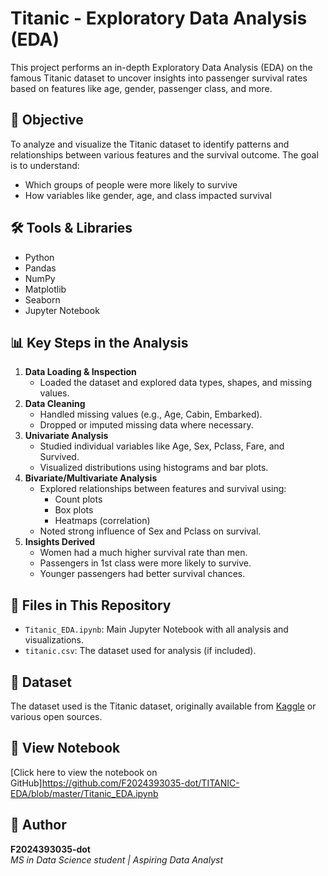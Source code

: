 # Titanic - Exploratory Data Analysis (EDA)
This project performs an in-depth Exploratory Data Analysis (EDA) on the famous Titanic dataset to uncover insights into passenger survival rates based on features like age, gender, passenger class, and more.
## 📌 Objective
To analyze and visualize the Titanic dataset to identify patterns and relationships between various features and the survival outcome. The goal is to understand:
- Which groups of people were more likely to survive
- How variables like gender, age, and class impacted survival
## 🛠️ Tools & Libraries
- Python  
- Pandas  
- NumPy  
- Matplotlib  
- Seaborn  
- Jupyter Notebook
## 📊 Key Steps in the Analysis
1. **Data Loading & Inspection**  
   - Loaded the dataset and explored data types, shapes, and missing values.
2. **Data Cleaning**  
   - Handled missing values (e.g., Age, Cabin, Embarked).
   - Dropped or imputed missing data where necessary.
3. **Univariate Analysis**  
   - Studied individual variables like Age, Sex, Pclass, Fare, and Survived.
   - Visualized distributions using histograms and bar plots.
4. **Bivariate/Multivariate Analysis**  
   - Explored relationships between features and survival using:
     - Count plots
     - Box plots
     - Heatmaps (correlation)
   - Noted strong influence of Sex and Pclass on survival.
5. **Insights Derived**  
   - Women had a much higher survival rate than men.
   - Passengers in 1st class were more likely to survive.
   - Younger passengers had better survival chances.
## 📁 Files in This Repository
- `Titanic_EDA.ipynb`: Main Jupyter Notebook with all analysis and visualizations.
- `titanic.csv`: The dataset used for analysis (if included).
## 📎 Dataset
The dataset used is the Titanic dataset, originally available from [Kaggle](https://www.kaggle.com/competitions/titanic/data) or various open sources.
## 🔗 View Notebook
[Click here to view the notebook on GitHub]https://github.com/F2024393035-dot/TITANIC-EDA/blob/master/Titanic_EDA.ipynb
## 💼 Author
**F2024393035-dot**  
*MS in Data Science student | Aspiring Data Analyst*


